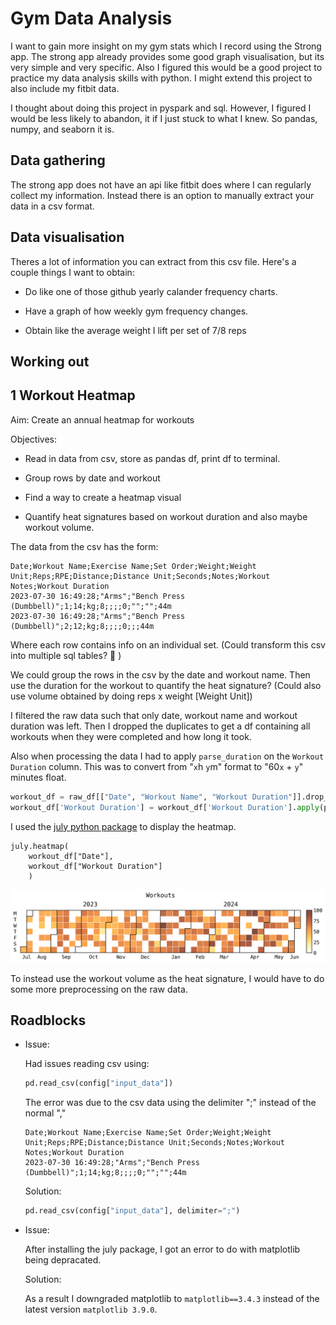 # Gym Data Analysis

I want to gain more insight on my gym stats which I record using the Strong app. The strong app already provides some good graph visualisation, but its very simple and very specific. Also I figured this would be a good project to practice my data analysis skills with python. I might extend this project to also include my fitbit data. 

I thought about doing this project in pyspark and sql. However, I figured I would be less likely to abandon, it if I just stuck to what I knew. So pandas, numpy, and seaborn it is.

## Data gathering

The strong app does not have an api like fitbit does where I can regularly collect my information. Instead there is an option to manually extract your data in a csv format. 


## Data visualisation

Theres a lot of information you can extract from this csv file. Here's a couple things I want to obtain:

* Do like one of those github yearly calander frequency charts.

* Have a graph of how weekly gym frequency changes.

* Obtain like the average weight I lift per set of 7/8 reps

## Working out

## 1 Workout Heatmap

Aim: Create an annual heatmap for workouts

Objectives:

* Read in data from csv, store as pandas df, print df to terminal.

* Group rows by date and workout

* Find a way to create a heatmap visual

* Quantify heat signatures based on workout duration and also maybe workout volume.


The data from the csv has the form:

```
Date;Workout Name;Exercise Name;Set Order;Weight;Weight Unit;Reps;RPE;Distance;Distance Unit;Seconds;Notes;Workout Notes;Workout Duration
2023-07-30 16:49:28;"Arms";"Bench Press (Dumbbell)";1;14;kg;8;;;;0;"";"";44m
2023-07-30 16:49:28;"Arms";"Bench Press (Dumbbell)";2;12;kg;8;;;;0;;;44m
```

Where each row contains info on an individual set. (Could transform this csv into multiple sql tables? 🤔 )

We could group the rows in the csv by the date and workout name. Then use the duration for the workout to quantify the heat signature? (Could also use volume obtained by doing reps x weight [Weight Unit])

I filtered the raw data such that only date, workout name and workout duration was left. Then I dropped the duplicates to get a df containing all workouts when they were completed and how long it took.

Also when processing the data I had to apply `parse_duration` on the `Workout Duration` column. This was to convert from "`x`h `y`m" format to "60`x` + `y`" minutes float.
```python
workout_df = raw_df[["Date", "Workout Name", "Workout Duration"]].drop_duplicates()
workout_df['Workout Duration'] = workout_df['Workout Duration'].apply(parse_duration)
```

I used the [july python package](https://github.com/e-hulten/july/) to display the heatmap. 

```
july.heatmap(
    workout_df["Date"], 
    workout_df["Workout Duration"]
    )
```

![workout heatmap](../assets/gym-data-analysis/workout_heatmap.png)

To instead use the workout volume as the heat signature, I would have to do some more preprocessing on the raw data. 

## Roadblocks

*   Issue:

    Had issues reading csv using:
    ```python
    pd.read_csv(config["input_data"])
    ```
    The error was due to the csv data using the delimiter ";" instead of the normal ","

    ```
    Date;Workout Name;Exercise Name;Set Order;Weight;Weight Unit;Reps;RPE;Distance;Distance Unit;Seconds;Notes;Workout Notes;Workout Duration
    2023-07-30 16:49:28;"Arms";"Bench Press (Dumbbell)";1;14;kg;8;;;;0;"";"";44m
    ```

    Solution:

    ```python
    pd.read_csv(config["input_data"], delimiter=";")
    ```

* Issue:

    After installing the july package, I got an error to do with matplotlib being depracated. 

    Solution:

    As a result I downgraded matplotlib to `matplotlib==3.4.3` instead of the latest version `matplotlib 3.9.0`. 